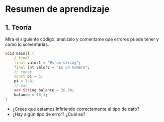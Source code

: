 Resumen de aprendizaje
========

## 1. Teoría

Mira el siguiente código, analizalo y comentame que errores puede tener y como lo solventarías.

```dart
void main() {
    / final
    final valor1 = "Es un string";
    final int valor2 = "Es un número";
    // const
    const pi = 5;
    pi = 3.3;
    // var
    var String balance = 20.20;
    balance = 10,1;
}
```

* ¿Crees que estamos infiriendo correctamente el tipo de dato?
* ¿Hay algún tipo de error? ¿Cuál es?